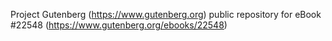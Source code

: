 Project Gutenberg (https://www.gutenberg.org) public repository for eBook #22548 (https://www.gutenberg.org/ebooks/22548)
